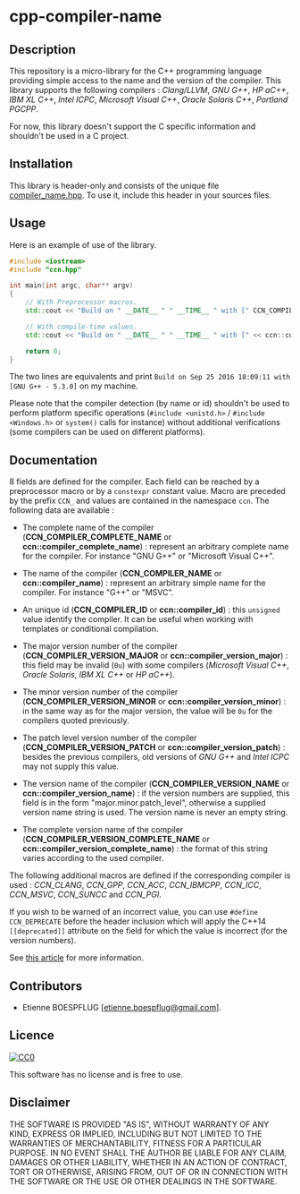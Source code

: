 # cpp-compiler-name

## Description

This repository is a micro-library for the C++ programming language providing simple access to the name and the version of the compiler. This library supports the following compilers : *Clang/LLVM*, *GNU G++*, *HP aC++*, *IBM XL C++*, *Intel ICPC*, *Microsoft Visual C++*, *Oracle Solaris C++*, *Portland PGCPP*.

For now, this library doesn't support the C specific information and shouldn't be used in a C project.

## Installation

This library is header-only and consists of the unique file [compiler_name.hpp](https://github.com/EBoespflug/cpp-compiler-name/blob/master/ccn.hpp).
To use it, include this header in your sources files.

## Usage

Here is an example of use of the library.

```c++
#include <iostream>
#include "ccn.hpp"

int main(int argc, char** argv)
{
    // With Preprocessor macros.
    std::cout << "Build on " __DATE__ " " __TIME__ " with [" CCN_COMPILER_COMPLETE_NAME " - " CCN_COMPILER_VERSION_NAME "]\n";

    // With compile-time values.
    std::cout << "Build on " __DATE__ " " __TIME__ " with [" << ccn::compiler_complete_name << " - " << ccn::compiler_version_name << "]\n";

    return 0;
}
```

The two lines are equivalents and print `Build on Sep 25 2016 18:09:11 with [GNU G++ - 5.3.0]` on my machine.

Please note that the compiler detection (by name or id) shouldn't be used to perform platform specific operations (`#include <unistd.h>` / `#include <Windows.h>` or `system()` calls for instance) without additional verifications (some compilers can be used on different platforms).

## Documentation

8 fields are defined for the compiler. Each field can be reached by a preprocessor macro or by a `constexpr` constant value. Macro are preceded by the prefix `CCN_` and values are contained in the namespace `ccn`. The following data are available :
- The complete name of the compiler (**CCN_COMPILER_COMPLETE_NAME** or **ccn::compiler_complete_name**) : represent an arbitrary complete name for the compiler. For instance "GNU G++" or "Microsoft Visual C++".
- The name of the compiler (**CCN_COMPILER_NAME** or **ccn::compiler_name**) : represent an arbitrary simple name for the compiler. For instance "G++" or "MSVC".
- An unique id (**CCN_COMPILER_ID** or **ccn::compiler_id**) : this `unsigned` value identify the compiler. It can be useful when working with templates or conditional compilation.

- The major version number of the compiler (**CCN_COMPILER_VERSION_MAJOR** or **ccn::compiler_version_major**) : this field may be invalid (`0u`) with some compilers (*Microsoft Visual C++*, *Oracle Solaris*, *IBM XL C++* or *HP aC++*).
- The minor version number of the compiler (**CCN_COMPILER_VERSION_MINOR** or **ccn::compiler_version_minor**) : in the same way as for the major version, the value will be `0u` for the compilers quoted previously.
- The patch level version number of the compiler (**CCN_COMPILER_VERSION_PATCH** or **ccn::compiler_version_patch**) : besides the previous compilers, old versions of *GNU G++* and *Intel ICPC* may not supply this value.

- The version name of the compiler (**CCN_COMPILER_VERSION_NAME** or **ccn::compiler_version_name**) : if the version numbers are supplied, this field is in the form "major.minor.patch_level", otherwise a supplied version name string is used. The version name is never an empty string.
- The complete version name of the compiler (**CCN_COMPILER_VERSION_COMPLETE_NAME** or **ccn::compiler_version_complete_name**) : the format of this string varies according to the used compiler.

The following additional macros are defined if the corresponding compiler is used : *CCN_CLANG*, *CCN_GPP*, *CCN_ACC*, *CCN_IBMCPP*, *CCN_ICC*, *CCN_MSVC*, *CCN_SUNCC* and *CCN_PGI*.

If you wish to be warned of an incorrect value, you can use `#define CCN_DEPRECATE` before the header inclusion which will apply the C++14 `[[deprecated]]` attribute on the field for which the value is incorrect (for the version numbers).

See [this article](http://nadeausoftware.com/articles/2012/10/c_c_tip_how_detect_compiler_name_and_version_using_compiler_predefined_macros) for more information.

## Contributors

 - Etienne BOESPFLUG [etienne.boespflug@gmail.com].

## Licence

[![CC0](https://licensebuttons.net/p/zero/1.0/88x31.png)](http://creativecommons.org/publicdomain/zero/1.0/)

This software has no license and is free to use.

## Disclaimer

THE SOFTWARE IS PROVIDED "AS IS", WITHOUT WARRANTY OF ANY KIND, EXPRESS OR IMPLIED, INCLUDING BUT NOT LIMITED TO THE WARRANTIES OF MERCHANTABILITY, FITNESS FOR A PARTICULAR PURPOSE. IN NO EVENT SHALL THE AUTHOR BE LIABLE FOR ANY CLAIM, DAMAGES OR OTHER LIABILITY, WHETHER IN AN ACTION OF CONTRACT, TORT OR OTHERWISE, ARISING FROM, OUT OF OR IN CONNECTION WITH THE SOFTWARE OR THE USE OR OTHER DEALINGS IN THE SOFTWARE.
